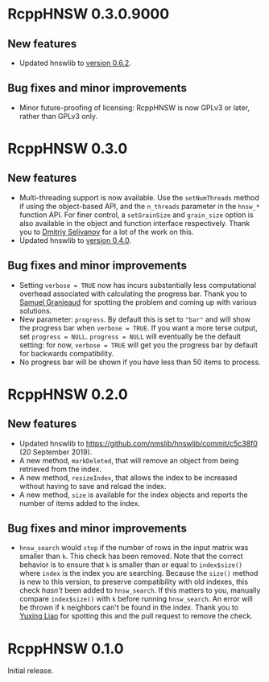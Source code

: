# RcppHNSW 0.3.0.9000

## New features

* Updated hnswlib to 
[version 0.6.2](https://github.com/nmslib/hnswlib/releases/tag/v0.6.2).

## Bug fixes and minor improvements

* Minor future-proofing of licensing: RcppHNSW is now GPLv3 or later, rather
than GPLv3 only.

# RcppHNSW 0.3.0

## New features

* Multi-threading support is now available. Use the `setNumThreads` method if 
using the object-based API, and the `n_threads` parameter in the `hnsw_*` 
function API. For finer control, a `setGrainSize` and `grain_size` option is
also available in the object and function interface respectively. Thank you
to [Dmitriy Selivanov](https://github.com/dselivanov) for a lot of the work on
this.
* Updated hnswlib to 
[version 0.4.0](https://github.com/nmslib/hnswlib/releases/tag/v0.4.0).

## Bug fixes and minor improvements

* Setting `verbose = TRUE` now has incurs substantially less computational 
overhead associated with calculating the progress bar. Thank you to 
[Samuel Granjeaud](https://github.com/SamGG) for spotting the problem and coming
up with various solutions.
* New parameter: `progress`. By default this is set to `"bar"` and will show the
progress bar when `verbose = TRUE`. If you want a more terse output, set
`progress = NULL`. `progress = NULL` will eventually be the default setting:
for now, `verbose = TRUE` will get you the progress bar by default for backwards
compatibility.
* No progress bar will be shown if you have less than 50 items to process.

# RcppHNSW 0.2.0

## New features

* Updated hnswlib to <https://github.com/nmslib/hnswlib/commit/c5c38f0> 
(20 September 2019).
* A new method, `markDeleted`, that will remove an object from being retrieved
from the index.
* A new method, `resizeIndex`, that allows the index to be increased without 
having to save and reload the index.
* A new method, `size` is available for the index objects and reports the
number of items added to the index.


## Bug fixes and minor improvements

* `hnsw_search` would `stop` if the number of rows in the input matrix was 
smaller than `k`. This check has been removed. Note that the correct behavior is
to ensure that `k` is smaller than or equal to `index$size()` where `index` is
the index you are searching. Because the `size()` method is new to this version,
to preserve compatibility with old indexes, this check *hasn't* been added to
`hnsw_search`. If this matters to you, manually compare `index$size()` with `k`
before running `hnsw_search`. An error will be thrown if `k` neighbors can't be
found in the index. Thank you to [Yuxing Liao](https://github.com/yxngl) for 
spotting this and the pull request to remove the check.

# RcppHNSW 0.1.0

Initial release.
